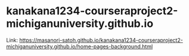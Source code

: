 # kanakana1234-courseraproject2-michiganuniversity.github.io
Link: https://masanori-satoh.github.io/kanakana1234-courseraproject2-michiganuniversity.github.io/home-pages-background.html
